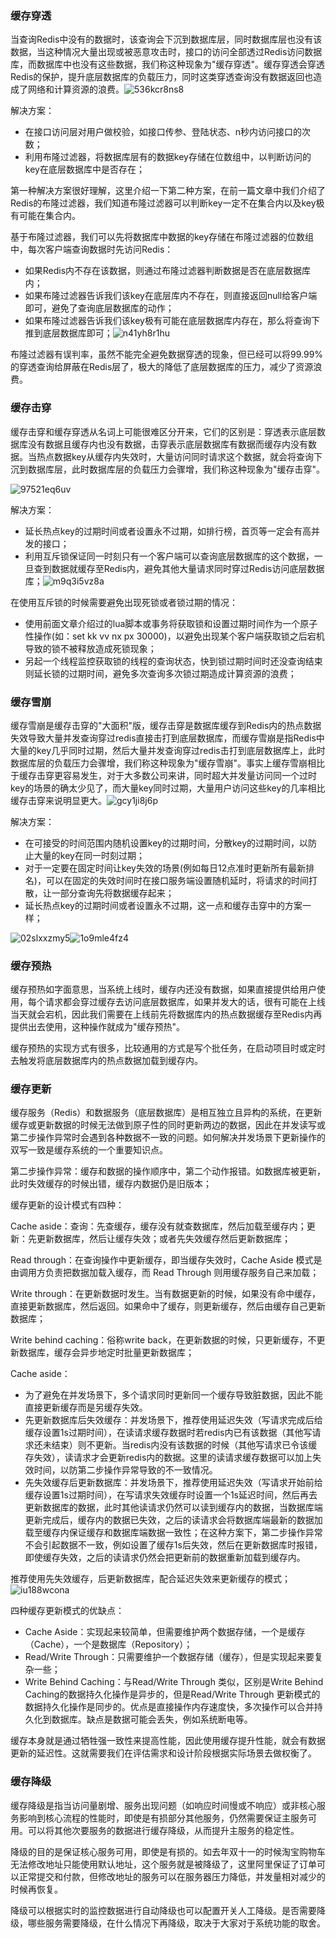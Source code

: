 ### **缓存穿透**

当查询Redis中没有的数据时，该查询会下沉到数据库层，同时数据库层也没有该数据，当这种情况大量出现或被恶意攻击时，接口的访问全部透过Redis访问数据库，而数据库中也没有这些数据，我们称这种现象为"缓存穿透"。缓存穿透会穿透Redis的保护，提升底层数据库的负载压力，同时这类穿透查询没有数据返回也造成了网络和计算资源的浪费。![536kcr8ns8](https://typoralim.oss-cn-beijing.aliyuncs.com/img/20210201143642.png)

解决方案：

- 在接口访问层对用户做校验，如接口传参、登陆状态、n秒内访问接口的次数；
- 利用布隆过滤器，将数据库层有的数据key存储在位数组中，以判断访问的key在底层数据库中是否存在；

第一种解决方案很好理解，这里介绍一下第二种方案，在前一篇文章中我们介绍了Redis的布隆过滤器，我们知道布隆过滤器可以判断key一定不在集合内以及key极有可能在集合内。

基于布隆过滤器，我们可以先将数据库中数据的key存储在布隆过滤器的位数组中，每次客户端查询数据时先访问Redis：

- 如果Redis内不存在该数据，则通过布隆过滤器判断数据是否在底层数据库内；
- 如果布隆过滤器告诉我们该key在底层库内不存在，则直接返回null给客户端即可，避免了查询底层数据库的动作；
- 如果布隆过滤器告诉我们该key极有可能在底层数据库内存在，那么将查询下推到底层数据库即可；![n41yh8r1hu](https://typoralim.oss-cn-beijing.aliyuncs.com/img/20210201143646.png)

布隆过滤器有误判率，虽然不能完全避免数据穿透的现象，但已经可以将99.99%的穿透查询给屏蔽在Redis层了，极大的降低了底层数据库的压力，减少了资源浪费。

### **缓存击穿**

缓存击穿和缓存穿透从名词上可能很难区分开来，它们的区别是：穿透表示底层数据库没有数据且缓存内也没有数据，击穿表示底层数据库有数据而缓存内没有数据。当热点数据key从缓存内失效时，大量访问同时请求这个数据，就会将查询下沉到数据库层，此时数据库层的负载压力会骤增，我们称这种现象为"缓存击穿"。

![97521eq6uv](https://typoralim.oss-cn-beijing.aliyuncs.com/img/20210201143648.png)

解决方案：

- 延长热点key的过期时间或者设置永不过期，如排行榜，首页等一定会有高并发的接口；
- 利用互斥锁保证同一时刻只有一个客户端可以查询底层数据库的这个数据，一旦查到数据就缓存至Redis内，避免其他大量请求同时穿过Redis访问底层数据库；![m9q3i5vz8a](https://typoralim.oss-cn-beijing.aliyuncs.com/img/20210201143651.png)

在使用互斥锁的时候需要避免出现死锁或者锁过期的情况：

- 使用前面文章介绍过的lua脚本或事务将获取锁和设置过期时间作为一个原子性操作(如：set kk vv nx px 30000)，以避免出现某个客户端获取锁之后宕机导致的锁不被释放造成死锁现象；
- 另起一个线程监控获取锁的线程的查询状态，快到锁过期时间时还没查询结束则延长锁的过期时间，避免多次查询多次锁过期造成计算资源的浪费；

### **缓存雪崩**

缓存雪崩是缓存击穿的"大面积"版，缓存击穿是数据库缓存到Redis内的热点数据失效导致大量并发查询穿过redis直接击打到底层数据库，而缓存雪崩是指Redis中大量的key几乎同时过期，然后大量并发查询穿过redis击打到底层数据库上，此时数据库层的负载压力会骤增，我们称这种现象为"缓存雪崩"。事实上缓存雪崩相比于缓存击穿更容易发生，对于大多数公司来讲，同时超大并发量访问同一个过时key的场景的确太少见了，而大量key同时过期，大量用户访问这些key的几率相比缓存击穿来说明显更大。![gcy1ji8j6p](https://typoralim.oss-cn-beijing.aliyuncs.com/img/20210201143654.png)

解决方案：

- 在可接受的时间范围内随机设置key的过期时间，分散key的过期时间，以防止大量的key在同一时刻过期；
- 对于一定要在固定时间让key失效的场景(例如每日12点准时更新所有最新排名)，可以在固定的失效时间时在接口服务端设置随机延时，将请求的时间打散，让一部分查询先将数据缓存起来；
- 延长热点key的过期时间或者设置永不过期，这一点和缓存击穿中的方案一样；

![02slxxzmy5](https://typoralim.oss-cn-beijing.aliyuncs.com/img/20210201143657.png)![1o9mle4fz4](https://typoralim.oss-cn-beijing.aliyuncs.com/img/20210201143700.png)

### **缓存预热**

缓存预热如字面意思，当系统上线时，缓存内还没有数据，如果直接提供给用户使用，每个请求都会穿过缓存去访问底层数据库，如果并发大的话，很有可能在上线当天就会宕机，因此我们需要在上线前先将数据库内的热点数据缓存至Redis内再提供出去使用，这种操作就成为"缓存预热"。

缓存预热的实现方式有很多，比较通用的方式是写个批任务，在启动项目时或定时去触发将底层数据库内的热点数据加载到缓存内。

### **缓存更新**

缓存服务（Redis）和数据服务（底层数据库）是相互独立且异构的系统，在更新缓存或更新数据的时候无法做到原子性的同时更新两边的数据，因此在并发读写或第二步操作异常时会遇到各种数据不一致的问题。如何解决并发场景下更新操作的双写一致是缓存系统的一个重要知识点。

第二步操作异常：缓存和数据的操作顺序中，第二个动作报错。如数据库被更新， 此时失效缓存的时候出错，缓存内数据仍是旧版本；

缓存更新的设计模式有四种：

Cache aside：查询：先查缓存，缓存没有就查数据库，然后加载至缓存内；更新：先更新数据库，然后让缓存失效；或者先失效缓存然后更新数据库； 

Read through：在查询操作中更新缓存，即当缓存失效时，Cache Aside 模式是由调用方负责把数据加载入缓存，而 Read Through 则用缓存服务自己来加载；

Write through：在更新数据时发生。当有数据更新的时候，如果没有命中缓存，直接更新数据库，然后返回。如果命中了缓存，则更新缓存，然后由缓存自己更新数据库； 

Write behind caching：俗称write back，在更新数据的时候，只更新缓存，不更新数据库，缓存会异步地定时批量更新数据库；

Cache aside：

- 为了避免在并发场景下，多个请求同时更新同一个缓存导致脏数据，因此不能直接更新缓存而是另缓存失效。
- 先更新数据库后失效缓存：并发场景下，推荐使用延迟失效（写请求完成后给缓存设置1s过期时间），在读请求缓存数据时若redis内已有该数据（其他写请求还未结束）则不更新。当redis内没有该数据的时候（其他写请求已令该缓存失效），读请求才会更新redis内的数据。这里的读请求缓存数据可以加上失效时间，以防第二步操作异常导致的不一致情况。
- 先失效缓存后更新数据库：并发场景下，推荐使用延迟失效（写请求开始前给缓存设置1s过期时间），在写请求失效缓存时设置一个1s延迟时间，然后再去更新数据库的数据，此时其他读请求仍然可以读到缓存内的数据，当数据库端更新完成后，缓存内的数据已失效，之后的读请求会将数据库端最新的数据加载至缓存内保证缓存和数据库端数据一致性；在这种方案下，第二步操作异常不会引起数据不一致，例如设置了缓存1s后失效，然后在更新数据库时报错，即使缓存失效，之后的读请求仍然会把更新前的数据重新加载到缓存内。

推荐使用先失效缓存，后更新数据库，配合延迟失效来更新缓存的模式；![iu188wcona](https://typoralim.oss-cn-beijing.aliyuncs.com/img/20210201143703.png)

四种缓存更新模式的优缺点：

- Cache Aside：实现起来较简单，但需要维护两个数据存储，一个是缓存（Cache），一个是数据库（Repository）；
- Read/Write Through：只需要维护一个数据存储（缓存），但是实现起来要复杂一些；
- Write Behind Caching：与Read/Write Through 类似，区别是Write Behind Caching的数据持久化操作是异步的，但是Read/Write Through 更新模式的数据持久化操作是同步的。优点是直接操作内存速度快，多次操作可以合并持久化到数据库。缺点是数据可能会丢失，例如系统断电等。

缓存本身就是通过牺牲强一致性来提高性能，因此使用缓存提升性能，就会有数据更新的延迟性。这就需要我们在评估需求和设计阶段根据实际场景去做权衡了。

### **缓存降级**

缓存降级是指当访问量剧增、服务出现问题（如响应时间慢或不响应）或非核心服务影响到核心流程的性能时，即使是有损部分其他服务，仍然需要保证主服务可用。可以将其他次要服务的数据进行缓存降级，从而提升主服务的稳定性。

降级的目的是保证核心服务可用，即使是有损的。如去年双十一的时候淘宝购物车无法修改地址只能使用默认地址，这个服务就是被降级了，这里阿里保证了订单可以正常提交和付款，但修改地址的服务可以在服务器压力降低，并发量相对减少的时候再恢复。

降级可以根据实时的监控数据进行自动降级也可以配置开关人工降级。是否需要降级，哪些服务需要降级，在什么情况下再降级，取决于大家对于系统功能的取舍。